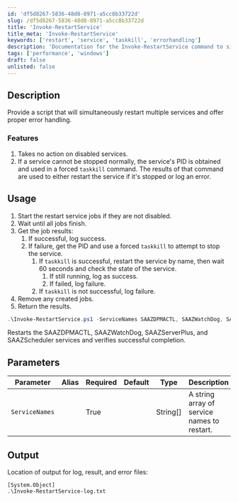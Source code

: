```yaml
---
id: 'df5d8267-5836-48d8-8971-a5cc8b33722d'
slug: /df5d8267-5836-48d8-8971-a5cc8b33722d
title: 'Invoke-RestartService'
title_meta: 'Invoke-RestartService'
keywords: ['restart', 'service', 'taskkill', 'errorhandling']
description: 'Documentation for the Invoke-RestartService command to simultaneously restart multiple services with proper error handling.'
tags: ['performance', 'windows']
draft: false
unlisted: false
---
```


## Description
Provide a script that will simultaneously restart multiple services and offer proper error handling.

### Features
1. Takes no action on disabled services.
2. If a service cannot be stopped normally, the service's PID is obtained and used in a forced `taskkill` command. The results of that command are used to either restart the service if it's stopped or log an error.

## Usage
1. Start the restart service jobs if they are not disabled.
2. Wait until all jobs finish.
3. Get the job results:
    1. If successful, log success.
    2. If failure, get the PID and use a forced `taskkill` to attempt to stop the service.
        1. If `taskkill` is successful, restart the service by name, then wait 60 seconds and check the state of the service.
            1. If still running, log as success.
            2. If failed, log failure.
        2. If `taskkill` is not successful, log failure.
4. Remove any created jobs.
5. Return the results.

```powershell
.\Invoke-RestartService.ps1 -ServiceNames SAAZDPMACTL, SAAZWatchDog, SAAZServerPlus, SAAZScheduler
```
Restarts the SAAZDPMACTL, SAAZWatchDog, SAAZServerPlus, and SAAZScheduler services and verifies successful completion.

## Parameters
| Parameter         | Alias | Required | Default | Type      | Description                               |
| ----------------- | ----- | -------- | ------- | --------- | ----------------------------------------- |
| `ServiceNames`    |       | True     |         | String[]  | A string array of service names to restart. |

## Output
Location of output for log, result, and error files:
```
[System.Object]
.\Invoke-RestartService-log.txt
```

